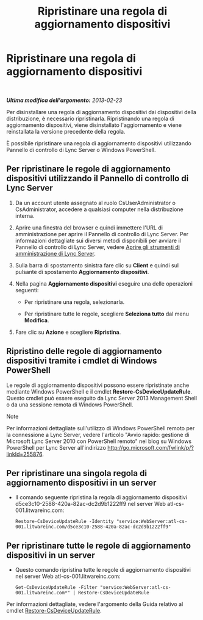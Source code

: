 ﻿---
title: Ripristinare una regola di aggiornamento dispositivi
TOCTitle: Ripristinare una regola di aggiornamento dispositivi
ms:assetid: ac490baf-c7a0-48d9-8fd0-ba5729489341
ms:mtpsurl: https://technet.microsoft.com/it-it/library/JJ994061(v=OCS.15)
ms:contentKeyID: 52062291
ms.date: 08/24/2015
mtps_version: v=OCS.15
ms.translationtype: HT
---

# Ripristinare una regola di aggiornamento dispositivi

 

_**Ultima modifica dell'argomento:** 2013-02-23_

Per disinstallare una regola di aggiornamento dispositivi dai dispositivi della distribuzione, è necessario ripristinarla. Ripristinando una regola di aggiornamento dispositivi, viene disinstallato l'aggiornamento e viene reinstallata la versione precedente della regola.

È possibile ripristinare una regola di aggiornamento dispositivi utilizzando Pannello di controllo di Lync Server o Windows PowerShell.

## Per ripristinare le regole di aggiornamento dispositivi utilizzando il Pannello di controllo di Lync Server

1.  Da un account utente assegnato al ruolo CsUserAdministrator o CsAdministrator, accedere a qualsiasi computer nella distribuzione interna.

2.  Aprire una finestra del browser e quindi immettere l'URL di amministrazione per aprire il Pannello di controllo di Lync Server. Per informazioni dettagliate sui diversi metodi disponibili per avviare il Pannello di controllo di Lync Server, vedere [Aprire gli strumenti di amministrazione di Lync Server](lync-server-2013-open-lync-server-administrative-tools.md).

3.  Sulla barra di spostamento sinistra fare clic su **Client** e quindi sul pulsante di spostamento **Aggiornamento dispositivi**.

4.  Nella pagina **Aggiornamento dispositivi** eseguire una delle operazioni seguenti:
    
      - Per ripristinare una regola, selezionarla.
    
      - Per ripristinare tutte le regole, scegliere **Seleziona tutto** dal menu **Modifica**.

5.  Fare clic su **Azione** e scegliere **Ripristina**.

## Ripristino delle regole di aggiornamento dispositivi tramite i cmdlet di Windows PowerShell

Le regole di aggiornamento dispositivi possono essere ripristinate anche mediante Windows PowerShell e il cmdlet **Restore-CsDeviceUpdateRule**. Questo cmdlet può essere eseguito da Lync Server 2013 Management Shell o da una sessione remota di Windows PowerShell.


> [!NOTE]
> Per informazioni dettagliate sull'utilizzo di Windows PowerShell remoto per la connessione a Lync Server, vedere l'articolo "Avvio rapido: gestione di Microsoft Lync Server 2010 con PowerShell remoto" nel blog su Windows PowerShell per Lync Server all'indirizzo <A href="http://go.microsoft.com/fwlink/p/?linkid=255876">http://go.microsoft.com/fwlink/p/?linkId=255876</A>.



## Per ripristinare una singola regola di aggiornamento dispositivi in un server

  - Il comando seguente ripristina la regola di aggiornamento dispositivi d5ce3c10-2588-420a-82ac-dc2d9b1222ff9 nel server Web atl-cs-001.litwareinc.com:
    
        Restore-CsDeviceUpdateRule -Identity "service:WebServer:atl-cs-001.litwareinc.com/d5ce3c10-2588-420a-82ac-dc2d9b1222ff9"

## Per ripristinare tutte le regole di aggiornamento dispositivi in un server

  - Questo comando ripristina tutte le regole di aggiornamento dispositivi nel server Web atl-cs-001.litwareinc.com:
    
        Get-CsDeviceUpdateRule -Filter "service:WebServer:atl-cs-001.litwareinc.com*" | Restore-CsDeviceUpdateRule

Per informazioni dettagliate, vedere l'argomento della Guida relativo al cmdlet [Restore-CsDeviceUpdateRule](restore-csdeviceupdaterule.md).

